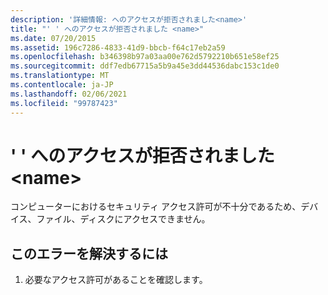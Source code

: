 ```yaml
---
description: '詳細情報: へのアクセスが拒否されました<name>'
title: "' ' へのアクセスが拒否されました <name>"
ms.date: 07/20/2015
ms.assetid: 196c7286-4833-41d9-bbcb-f64c17eb2a59
ms.openlocfilehash: b346398b97a03aa00e762d5792210b651e58ef25
ms.sourcegitcommit: ddf7edb67715a5b9a45e3dd44536dabc153c1de0
ms.translationtype: MT
ms.contentlocale: ja-JP
ms.lasthandoff: 02/06/2021
ms.locfileid: "99787423"
---
```

# <a name="access-denied-to-name"></a>' ' へのアクセスが拒否されました \<name>

コンピューターにおけるセキュリティ アクセス許可が不十分であるため、デバイス、ファイル、ディスクにアクセスできません。  
  
## <a name="to-correct-this-error"></a>このエラーを解決するには  
  
1. 必要なアクセス許可があることを確認します。  

